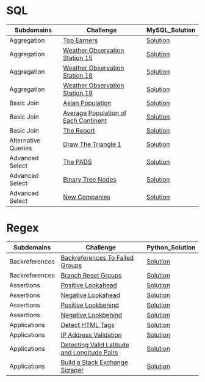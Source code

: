 # SQL
| Subdomains | Challenge | MySQL_Solution  |
| ------- | --- | --- |
| Aggregation | [Top Earners](https://www.hackerrank.com/challenges/earnings-of-employees/problem?isFullScreen=true)  | [Solution](https://github.com/cengiz1erg/HackerRank_Solutions/tree/main/SQL/Top_Earners.sql)  |
| Aggregation | [Weather Observation Station 15](https://www.hackerrank.com/challenges/weather-observation-station-15/problem?isFullScreen=true)  | [Solution](https://github.com/cengiz1erg/HackerRank_Solutions/blob/main/SQL/WeatherObservationStation15.sql)  |
| Aggregation | [Weather Observation Station 18](https://www.hackerrank.com/challenges/weather-observation-station-18/problem?isFullScreen=true)  | [Solution](https://github.com/cengiz1erg/HackerRank_Solutions/blob/main/SQL/WeatherObservationStation18.sql)  |
| Aggregation | [Weather Observation Station 19](https://www.hackerrank.com/challenges/weather-observation-station-19/problem?isFullScreen=true)  | [Solution](https://github.com/cengiz1erg/HackerRank_Solutions/blob/main/SQL/WeatherObservationStation19.sql)  |
| Basic Join | [Asian Population](https://www.hackerrank.com/challenges/asian-population/problem?isFullScreen=true)  | [Solution](https://github.com/cengiz1erg/HackerRank_Solutions/blob/main/SQL/AsianPopulation.sql)  |
| Basic Join | [Average Population of Each Continent](https://www.hackerrank.com/challenges/average-population-of-each-continent/problem?isFullScreen=true)  | [Solution](https://github.com/cengiz1erg/HackerRank_Solutions/blob/main/SQL/AveragePopulationofEachContinent.sql)  |
| Basic Join | [The Report](https://www.hackerrank.com/challenges/the-report/problem?isFullScreen=true)  | [Solution](https://github.com/cengiz1erg/HackerRank_Solutions/blob/main/SQL/the_report.sql)  
| Alternative Queries| [Draw The Triangle 1](https://www.hackerrank.com/challenges/draw-the-triangle-1/problem)  | [Solution](https://github.com/cengiz1erg/HackerRank_Solutions/blob/main/SQL/drawthetriangle1.sql)  |
| Advanced Select| [The PADS](https://www.hackerrank.com/challenges/the-pads/problem?isFullScreen=true)  | [Solution](https://github.com/cengiz1erg/HackerRank_Solutions/blob/main/SQL/ThePADS.sql)  |
| Advanced Select| [Binary Tree Nodes](https://www.hackerrank.com/challenges/binary-search-tree-1/problem?isFullScreen=true)  | [Solution](https://github.com/cengiz1erg/HackerRank_Solutions/blob/main/SQL/CASE_when_then_end.sql)  |
| Advanced Select| [New Companies](https://www.hackerrank.com/challenges/the-company/problem?isFullScreen=true&h_r=next-challenge&h_v=zen)  | [Solution](https://github.com/cengiz1erg/HackerRank_Solutions/blob/main/SQL/CASE_when_then_end.sql)  |

# Regex
| Subdomains | Challenge | Python_Solution  |
| ------- | --- | --- |
| Backreferences | [Backreferences To Failed Groups](https://www.hackerrank.com/challenges/backreferences-to-failed-groups/problem?isFullScreen=true)  | [Solution](https://github.com/cengiz1erg/HackerRank_Solutions/blob/main/Regex/BackreferencesToFailedGroups.py) |
| Backreferences | [Branch Reset Groups](https://www.hackerrank.com/challenges/branch-reset-groups/problem?isFullScreen=true)  | [Solution](https://github.com/cengiz1erg/HackerRank_Solutions/blob/main/Regex/BranchResetGroups.php) |
| Assertions | [Positive Lookahead](https://www.hackerrank.com/challenges/positive-lookahead/problem?isFullScreen=true)  | [Solution](https://github.com/cengiz1erg/HackerRank_Solutions/blob/main/Regex/PositiveLookahead.py) |
| Assertions | [Negative Lookahead](https://www.hackerrank.com/challenges/negative-lookahead/problem?isFullScreen=true)  | [Solution](https://github.com/cengiz1erg/HackerRank_Solutions/blob/main/Regex/NegativeLookahead.py) |
| Assertions | [Positive Lookbehind](https://www.hackerrank.com/challenges/positive-lookbehind/problem?isFullScreen=true)  | [Solution](https://github.com/cengiz1erg/HackerRank_Solutions/blob/main/Regex/PositiveLookbehind.py) |
| Assertions | [Negative Lookbehind](https://www.hackerrank.com/challenges/negative-lookbehind/problem?isFullScreen=true)  | [Solution](https://github.com/cengiz1erg/HackerRank_Solutions/blob/main/Regex/NegativeLookbehind.py) |
| Applications | [Detect HTML Tags](https://www.hackerrank.com/challenges/detect-html-tags/problem?isFullScreen=true)  | [Solution](https://github.com/cengiz1erg/HackerRank_Solutions/blob/main/Regex/DetectHTMLTags.py) |
| Applications | [IP Address Validation](https://www.hackerrank.com/challenges/ip-address-validation/problem?isFullScreen=true)  | [Solution](https://github.com/cengiz1erg/HackerRank_Solutions/blob/main/Regex/IPAddressValidation.py) |
| Applications | [Detecting Valid Latitude and Longitude Pairs](https://www.hackerrank.com/challenges/detecting-valid-latitude-and-longitude/problem?isFullScreen=true)  | [Solution](https://github.com/cengiz1erg/HackerRank_Solutions/blob/main/Regex/DetectingValidLatitudeandLongitudePairs.py) |
| Applications | [Build a Stack Exchange Scraper](https://www.hackerrank.com/challenges/stack-exchange-scraper/problem?isFullScreen=true)  | [Solution](https://github.com/cengiz1erg/HackerRank_Solutions/blob/main/Regex/BuildaStackExchangeScraper.py) |








